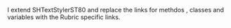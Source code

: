 I extend SHTextStylerST80 and replace the links  for methdos , classes and variables with the Rubric specific links.
